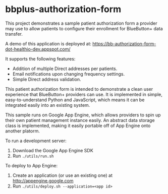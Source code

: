 bbplus-authorization-form
=========================

This project demonstrates a sample patient authorization form a provider
may use to allow patients to configure their enrollment for BlueButton+ data
transfer.

A demo of this application is deployed at:
  https://bb-authorization-form-dot-healthio-dev.appspot.com/

It supports the following features:
- Addition of multiple Direct addresses per patients.
- Email notifications upon changing frequency settings.
- Simple Direct address validation.

This patient authorization form is intended to demonstrate a clean user
experience that BlueButton+ providers can use. It is implemented in simple,
easy-to-understand Python and JavaScript, which means it can be integrated
easily into an existing system.

This sample runs on Google App Engine, which allows providers to spin up
their own patient management instance easily. An abstract data storage
class is implemented, making it easily portable off of App Engine onto
another platorm.

To run a development server:

1. Download the Google App Engine SDK
2. Run `./utils/run.sh`

To deploy to App Engine:

1. Create an application (or use an existing one) at http://appengine.google.com
2. Run `./utils/deploy.sh --application=<app id>`
